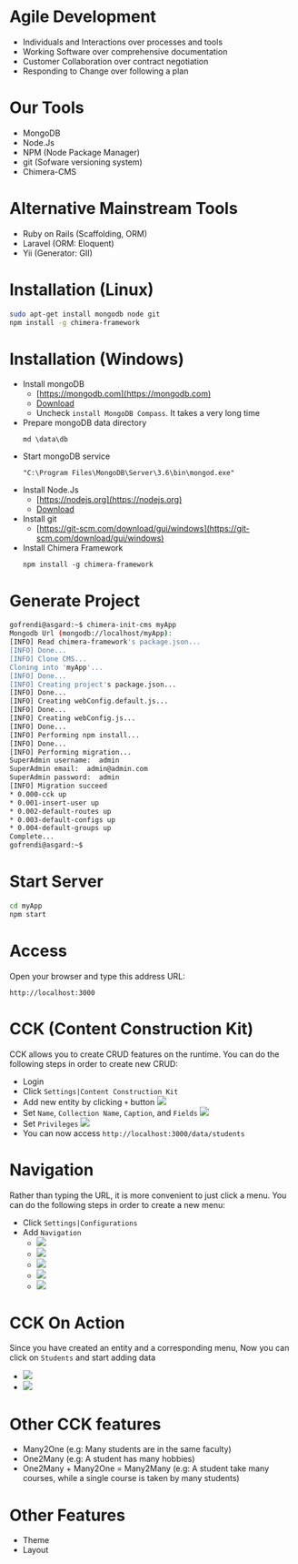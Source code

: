 # Agile Development

* Individuals and Interactions over processes and tools
* Working Software over comprehensive documentation
* Customer Collaboration over contract negotiation
* Responding to Change over following a plan

# Our Tools

* MongoDB
* Node.Js
* NPM (Node Package Manager)
* git (Sofware versioning system)
* Chimera-CMS

# Alternative Mainstream Tools

* Ruby on Rails (Scaffolding, ORM)
* Laravel (ORM: Eloquent)
* Yii (Generator: GII)

# Installation (Linux)

```bash
sudo apt-get install mongodb node git
npm install -g chimera-framework
```

# Installation (Windows)

* Install mongoDB
  * [https://mongodb.com](https://mongodb.com)
  * [Download](https://www.mongodb.com/dr/fastdl.mongodb.org/win32/mongodb-win32-x86_64-2008plus-ssl-3.6.3-signed.msi/download)
  * Uncheck `install MongoDB Compass`. It takes a very long time
* Prepare mongoDB data directory
  ```
  md \data\db
  ```
* Start mongoDB service
  ```
  "C:\Program Files\MongoDB\Server\3.6\bin\mongod.exe"
  ```
* Install Node.Js
  * [https://nodejs.org](https://nodejs.org)
  * [Download](https://nodejs.org/dist/v9.6.1/node-v9.6.1-x64.msi)
* Install git
  * [https://git-scm.com/download/gui/windows](https://git-scm.com/download/gui/windows)
* Install Chimera Framework
  ```
  npm install -g chimera-framework
  ```

# Generate Project

```bash
gofrendi@asgard:~$ chimera-init-cms myApp
Mongodb Url (mongodb://localhost/myApp): 
[INFO] Read chimera-framework's package.json...
[INFO] Done...
[INFO] Clone CMS...
Cloning into 'myApp'...
[INFO] Done...
[INFO] Creating project's package.json...
[INFO] Done...
[INFO] Creating webConfig.default.js...
[INFO] Done...
[INFO] Creating webConfig.js...
[INFO] Done...
[INFO] Performing npm install...
[INFO] Done...
[INFO] Performing migration...
SuperAdmin username:  admin
SuperAdmin email:  admin@admin.com
SuperAdmin password:  admin
[INFO] Migration succeed
* 0.000-cck up
* 0.001-insert-user up
* 0.002-default-routes up
* 0.003-default-configs up
* 0.004-default-groups up
Complete...
gofrendi@asgard:~$ 
```

# Start Server

```bash
cd myApp
npm start
```

# Access

Open your browser and type this address URL:

```
http://localhost:3000
```

# CCK (Content Construction Kit)

CCK allows you to create CRUD features on the runtime. You can do the following steps in order to create new CRUD:

* Login
* Click `Settings|Content Construction Kit`
* Add new entity by clicking `+` button
  ![](Selection_001.png)
* Set `Name`, `Collection Name`, `Caption`, and `Fields`
  ![](Selection_002.png)
* Set `Privileges`
  ![](Selection_003.png)
* You can now access `http://localhost:3000/data/students`

# Navigation

Rather than typing the URL, it is more convenient to just click a menu. You can do the following steps in order to create a new menu:

* Click `Settings|Configurations`
* Add `Navigation`
  * ![](Selection_004.png)
  * ![](Selection_005.png)
  * ![](Selection_006.png)
  * ![](Selection_007.png)
  * ![](Selection_008.png)

# CCK On Action

Since you have created an entity and a corresponding menu, Now you can click on `Students` and start adding data

* ![](Selection_009.png)
* ![](Selection_010.png)

# Other CCK features

* Many2One (e.g: Many students are in the same faculty)
* One2Many (e.g: A student has many hobbies)
* One2Many + Many2One = Many2Many (e.g: A student take many courses, while a single course is taken by many students)

# Other Features

* Theme
* Layout